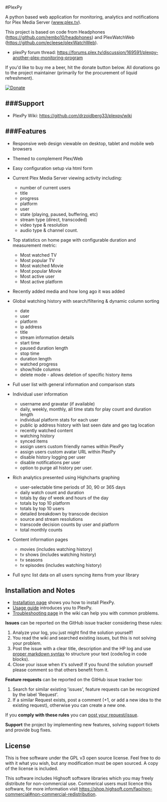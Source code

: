 #PlexPy

A python based web application for monitoring, analytics and notifications for Plex Media Server (www.plex.tv).

This project is based on code from Headphones (https://github.com/rembo10/headphones) and PlexWatchWeb (https://github.com/ecleese/plexWatchWeb).

* plexPy forum thread: https://forums.plex.tv/discussion/169591/plexpy-another-plex-monitoring-program

If you'd like to buy me a beer, hit the donate button below. All donations go to the project maintainer (primarily for the procurement of liquid refreshment).

[![Donate](https://www.paypalobjects.com/en_US/i/btn/btn_donate_LG.gif)](https://www.paypal.com/cgi-bin/webscr?cmd=_s-xclick&hosted_button_id=G9HZK9BDJLKT6)


###Support
-----------
* PlexPy Wiki: https://github.com/drzoidberg33/plexpy/wiki


###Features
-----------
* Responsive web design viewable on desktop, tablet and mobile web browsers

* Themed to complement Plex/Web

* Easy configuration setup via html form

* Current Plex Media Server viewing activity including:
	* number of current users
	* title
	* progress
	* platform
	* user
	* state (playing, paused, buffering, etc)
	* stream type (direct, transcoded)
	* video type & resolution
	* audio type & channel count.
	
* Top statistics on home page with configurable duration and measurement metric:
	* Most watched TV
	* Most popular TV
	* Most watched Movie
	* Most popular Movie
	* Most active user
	* Most active platform

* Recently added media and how long ago it was added

* Global watching history with search/filtering & dynamic column sorting
	* date
	* user
	* platform
	* ip address
	* title
	* stream information details
	* start time
	* paused duration length
	* stop time
	* duration length
	* watched progress
	* show/hide columns
	* delete mode - allows deletion of specific history items

* Full user list with general information and comparison stats 

* Individual user information
	* username and gravatar (if available)
	* daily, weekly, monthly, all time stats for play count and duration length
	* individual platform stats for each user
	* public ip address history with last seen date and geo tag location
	* recently watched content
	* watching history
	* synced items
	* assign users custom friendly names within PlexPy
	* assign users custom avatar URL within PlexPy
	* disable history logging per user
	* disable notifications per user
	* option to purge all history per user.

* Rich analytics presented using Highcharts graphing
	* user-selectable time periods of 30, 90 or 365 days
	* daily watch count and duration
	* totals by day of week and hours of the day
	* totals by top 10 platform
	* totals by top 10 users
	* detailed breakdown by transcode decision
	* source and stream resolutions
	* transcode decision counts by user and platform
	* total monthly counts
	
* Content information pages
	* movies (includes watching history)
	* tv shows (includes watching history)
	* tv seasons
	* tv episodes (includes watching history)

* Full sync list data on all users syncing items from your library

## Installation and Notes

* [Installation page](../../wiki/Installation) shows you how to install PlexPy.
* [Usage guide](../../wiki/Usage-guide) introduces you to PlexPy.
* [Troubleshooting page](../../wiki/TroubleShooting) in the wiki can help you with common problems.

**Issues** can be reported on the GitHub issue tracker considering these rules:

1. Analyze your log, you just might find the solution yourself!
2. You read the wiki and searched existing issues, but this is not solving your problem.
3. Post the issue with a clear title, description and the HP log and use [proper markdown syntax](https://help.github.com/articles/github-flavored-markdown) to structure your text (code/log in code blocks). 
4. Close your issue when it's solved! If you found the solution yourself please comment so that others benefit from it.

**Feature requests** can be reported on the GitHub issue tracker too:

1. Search for similar existing 'issues', feature requests can be recognized by the label 'Request'.
2. If a similar Request exists, post a comment (+1, or add a new idea to the existing request), otherwise you can create a new one.

If you **comply with these rules** you can [post your request/issue](http://github.com/drzoidberg33/plexpy/issues).

**Support** the project by implementing new features, solving support tickets and provide bug fixes.

## License
This is free software under the GPL v3 open source license. Feel free to do with it what you wish, but any modification must be open sourced. A copy of the license is included.

This software includes Highsoft software libraries which you may freely distribute for non-commercial use. Commerical users must licence this software, for more information visit https://shop.highsoft.com/faq/non-commercial#non-commercial-redistribution.
